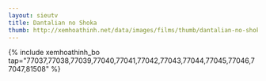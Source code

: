```yaml
---
layout: sieutv
title: Dantalian no Shoka
thumb: http://xemhoathinh.net/data/images/films/thumb/dantalian-no-shoka-dantalian-no-shoka-2012.jpg
---
```

{% include xemhoathinh_bo tap="77037,77038,77039,77040,77041,77042,77043,77044,77045,77046,77047,81508" %} 
